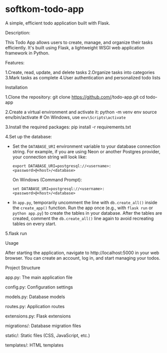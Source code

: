 # softkom-todo-app
A simple, efficient todo application built with Flask.

Description:

This Todo App allows users to create, manage, and organize their tasks efficiently. It's built using Flask, a lightweight WSGI web application framework in Python.

Features:

1.Create, read, update, and delete tasks
2.Organize tasks into categories
3.Mark tasks as complete
4.User authentication and personalized todo lists

Installation

1.Clone the repository:
git clone https://github.com/<your-username>/todo-app.git
cd todo-app

2.Create a virtual environment and activate it:
python -m venv env
source env/bin/activate  # On Windows, use `env\Scripts\activate`

3.Install the required packages:
pip install -r requirements.txt

4.Set up the database:

- Set the `DATABASE_URI` environment variable to your database connection string. For example, if you are using Neon or another Postgres provider, your connection string will look like:

  ```
  export DATABASE_URI=postgresql://<username>:<password>@<host>/<database>
  ```
  On Windows (Command Prompt):
  ```
  set DATABASE_URI=postgresql://<username>:<password>@<host>/<database>
  ```

- In `app.py`, temporarily uncomment the line with `db.create_all()` inside the `create_app()` function. Run the app once (e.g., with `flask run` or `python app.py`) to create the tables in your database. After the tables are created, comment the `db.create_all()` line again to avoid recreating tables on every start.

5.flask run

Usage

After starting the application, navigate to http://localhost:5000 in your web browser. You can create an account, log in, and start managing your todos.


Project Structure

app.py: The main application file

config.py: Configuration settings

models.py: Database models

routes.py: Application routes

extensions.py: Flask extensions

migrations/: Database migration files

static/: Static files (CSS, JavaScript, etc.)

templates/: HTML templates
